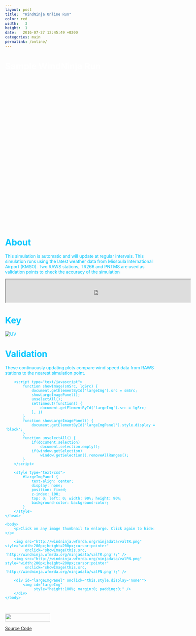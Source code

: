 ```yaml
---
layout: post
title:  "WindNinja Online Run"
color: red
width:   3
height:  1
date:   2016-07-27 12:45:49 +0200
categories: main
permalink: /online/
---
```

<h1 style="color:white;">Sample WindNinja Run</h1>

<html>
<head>
<style>
body
{
color:#00C6FF
}
</style>
<script
src="http://maps.googleapis.com/maps/api/js?&key=AIzaSyBL2JbHu9cN3mSvKDvi_VPDQJHPwT2_w8M">
</script>
<script>
var myCenter=new google.maps.LatLng(46.9163056,-114.0905556);

function initialize()
{
var mapProp = {
  center:myCenter,
  zoom:11,
  mapTypeId:google.maps.MapTypeId.TERRAIN,
  styles: [{"featureType":"water","elementType":"geometry","stylers":[{"visibility":"on"},{"color":"#aee2e0"}]},{"featureType":"landscape","elementType":"geometry.fill","stylers":[{"color":"#abce83"}]},{"featureType":"poi","elementType":"geometry.fill","stylers":[{"color":"#769E72"}]},{"featureType":"poi","elementType":"labels.text.fill","stylers":[{"color":"#7B8758"}]},{"featureType":"poi","elementType":"labels.text.stroke","stylers":[{"color":"#EBF4A4"}]},{"featureType":"poi.park","elementType":"geometry","stylers":[{"visibility":"simplified"},{"color":"#8dab68"}]},{"featureType":"road","elementType":"geometry.fill","stylers":[{"visibility":"simplified"}]},{"featureType":"road","elementType":"labels.text.fill","stylers":[{"color":"#5B5B3F"}]},{"featureType":"road","elementType":"labels.text.stroke","stylers":[{"color":"#ABCE83"}]},{"featureType":"road","elementType":"labels.icon","stylers":[{"visibility":"off"}]},{"featureType":"road.local","elementType":"geometry","stylers":[{"color":"#A4C67D"}]},{"featureType":"road.arterial","elementType":"geometry","stylers":[{"color":"#9BBF72"}]},{"featureType":"road.highway","elementType":"geometry","stylers":[{"color":"#EBF4A4"}]},{"featureType":"transit","stylers":[{"visibility":"off"}]},{"featureType":"administrative","elementType":"geometry.stroke","stylers":[{"visibility":"on"},{"color":"#87ae79"}]},{"featureType":"administrative","elementType":"geometry.fill","stylers":[{"color":"#7f2200"},{"visibility":"off"}]},{"featureType":"administrative","elementType":"labels.text.stroke","stylers":[{"color":"#ffffff"},{"visibility":"on"},{"weight":4.1}]},{"featureType":"administrative","elementType":"labels.text.fill","stylers":[{"color":"#495421"}]},{"featureType":"administrative.neighborhood","elementType":"labels","stylers":[{"visibility":"off"}]}]
  };

var map=new google.maps.Map(document.getElementById("googleMap"),mapProp);

  var ctaLayer = new google.maps.KmlLayer({
    url: 'http://windninja.wfmrda.org/ninjadata/kmso.kml',
    map: map
  });
  var ctaLayer = new google.maps.KmlLayer({
    url: 'http://windninja.wfmrda.org/ninjadata/UV.kml',
    map: map
  });

}

google.maps.event.addDomListener(window, 'load', initialize);
</script>
</head>

<body>
<div id="googleMap" style="width:900px;height:480px;"></div>
</body>
</html>


<div class="col col-8">
<h1>About</h1>
<p> This simulation is automatic and will update at regular intervals. This simulation runs using the latest weather data from Missoula International Airport (KMSO). Two RAWS stations, TR266 and PNTM8 are used as validation points to check the
accuracy of the simulation</p>

<iframe src="http://windninja.wfmrda.org/ninjadata/log.txt" style="background: #FFFFFF;" height="75"  width="600"></iframe>
</div>


# Key

![UV](http://windninja.wfmrda.org/ninjadata/UV.bmp)






# Validation

These continuously updating plots compare wind speed data from RAWS stations to the nearest simulation point.

<html>
    <head>
        <title>Sample</title>

        <script type="text/javascript">
            function showImage(smSrc, lgSrc) {
                document.getElementById('largeImg').src = smSrc;
                showLargeImagePanel();
                unselectAll();
                setTimeout(function() {
                    document.getElementById('largeImg').src = lgSrc;
                }, 1)
            }
            function showLargeImagePanel() {
                document.getElementById('largeImgPanel').style.display = 'block';
            }
            function unselectAll() {
                if(document.selection)
                    document.selection.empty();
                if(window.getSelection)
                    window.getSelection().removeAllRanges();
            }
        </script>

        <style type="text/css">
            #largeImgPanel {
                text-align: center;
                display: none;
                position: fixed;
                z-index: 100;
                top: 0; left: 0; width: 90%; height: 90%;
                background-color: background-color;
            }
        </style>
    </head>

    <body>
        <p>Click on any image thumbnail to enlarge. Click again to hide:</p>

        <img src="http://windninja.wfmrda.org/ninjadata/valTR.png" style="width:200px;height=200px;cursor:pointer"
             onclick="showImage(this.src, 'http://windninja.wfmrda.org/ninjadata/valTR.png');" />
        <img src="http://windninja.wfmrda.org/ninjadata/valPN.png" style="width:200px;height=200px;cursor:pointer"
             onclick="showImage(this.src, 'http://windninja.wfmrda.org/ninjadata/valPN.png');" />

        <div id="largeImgPanel" onclick="this.style.display='none'">
            <img id="largeImg"
                 style="height:100%; margin:0; padding:0;" />
        </div>
    </body>
</html>

<br>



<a href="http://synopticlabs.org/api/mesonet/"> <img src="http://firelab.github.io/windninja/assets/meso-api-logo-light.png" style="width:146px;height:25px;"> </a>



[Source Code](https://github.com/tfinney9/WNkml/)
